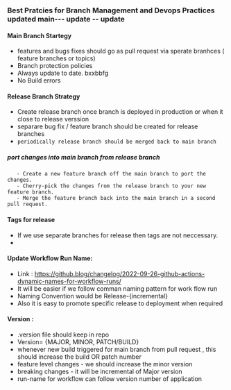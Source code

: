 ### Best Pratcies for Branch Management and Devops Practices updated main--- update -- update

#### Main Branch Startegy 
 - features and bugs fixes should go as pull request via sperate branhces ( feature branches or topics)
 - Branch protection policies
 - Always update to date. bxxbbfg
 - No Build errors

#### Release Branch Strategy
 - Create release branch once branch is deployed in production or when it close to release verssion
 - separare bug fix / feature branch should be created for release branches
 - `periodically release branch should be merged back to main branch`
 
 ##### port changes into main branch from release branch
       - Create a new feature branch off the main branch to port the changes.
       - Cherry-pick the changes from the release branch to your new feature branch.
       - Merge the feature branch back into the main branch in a second pull request.
       
 #### Tags for release
  - If we use separate branches for release then tags are not neccessary.
  - 

#### Update Workflow Run Name:
- Link : https://github.blog/changelog/2022-09-26-github-actions-dynamic-names-for-workflow-runs/
- It will be easier if we follow comman naming pattern for work flow run
-  Naming Convention would be Release-{incremental}
-  Also it is easy to promote specific release to deployment when required

####  Version :
- .version file should keep in repo
- Version= {MAJOR, MINOR, PATCH/BUILD}
- whenever new build triggered for main branch from pull request , this should increase the build OR patch number
- feature level changes - we should increase the minor version
- breaking changes - it will be incremental of Major version
- run-name for workflow can follow version number of application
